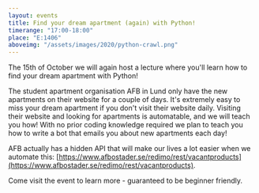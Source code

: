 ```yaml
---
layout: events
title: Find your dream apartment (again) with Python!
timerange: "17:00-18:00"
place: "E:1406"
aboveimg: "/assets/images/2020/python-crawl.png"
---
```


The 15th of October we will again host a lecture where you'll learn how to find your dream apartment with Python!

The student apartment organisation AFB in Lund only have the new apartments on their website for a couple of days. It's extremely easy to miss your dream apartment if you don't visit their website daily. Visiting their website and looking for apartments is automatable, and we will teach you how! With no prior coding knowledge required we plan to teach you how to write a bot that emails you about new apartments each day!

AFB actually has a hidden API that will make our lives a lot easier when we automate this: [https://www.afbostader.se/redimo/rest/vacantproducts](https://www.afbostader.se/redimo/rest/vacantproducts).

Come visit the event to learn more - guaranteed to be beginner friendly.
